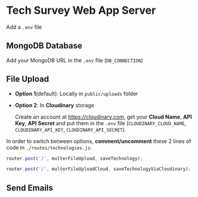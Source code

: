 # Tech Survey Web App Server
Add a `.env` file

## MongoDB Database
Add your MongoDB URL in the `.env` file (`DB_CONNECTION`)


## File Upload
-   **Option 1**(default): Locally in `public/uploads` folder
-   **Option 2**: In **Cloudinary** storage

    Create an account at https://cloudinary.com, get your **Cloud Name**, **API Key**, **API Secret** and put them in the `.env` file (`CLOUDINARY_CLOUD_NAME`, `CLOUDINARY_API_KEY`, `CLOUDINARY_API_SECRET`).

In order to switch between options, **comment/uncomment** these 2 lines of code in `./routes/technologies.js`:

```js
router.post('/', multerFileUpload, saveTechnology);
```

```js
router.post('/', multerFileUploadCloud, saveTechnologyViaCloudinary);
```

## Send Emails

